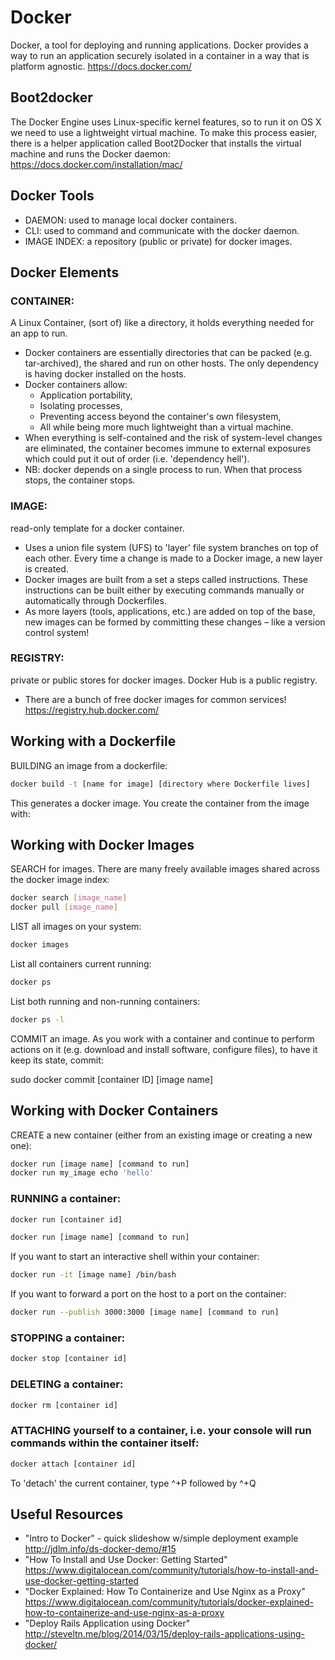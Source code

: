 # Docker

Docker, a tool for deploying and running applications. Docker provides a way to run an application securely isolated in a container in a way that is platform agnostic. https://docs.docker.com/


## Boot2docker

The Docker Engine uses Linux-specific kernel features, so to run it on OS X we need to use a lightweight virtual machine. To make this process easier, there is a helper application called Boot2Docker that installs the virtual machine and runs the Docker daemon: https://docs.docker.com/installation/mac/


## Docker Tools

* DAEMON: used to manage local docker containers.
* CLI: used to command and communicate with the docker daemon.
* IMAGE INDEX: a repository (public or private) for docker images.


## Docker Elements

### CONTAINER:

A Linux Container, (sort of) like a directory, it holds everything needed for an app to run.

  * Docker containers are essentially directories that can be packed (e.g. tar-archived), the shared and run on other hosts. The only dependency is having docker installed on the hosts.
  * Docker containers allow:
    * Application portability,
    * Isolating processes,
    * Preventing access beyond the container's own filesystem,
    * All while being more much lightweight than a virtual machine.
  * When everything is self-contained and the risk of system-level changes are eliminated, the container becomes immune to external exposures which could put it out of order (i.e. 'dependency hell').
  * NB: docker depends on a single process to run. When that process stops, the container stops.


### IMAGE:

read-only template for a docker container.

  * Uses a union file system (UFS) to 'layer' file system branches on top of each other. Every time a change is made to a Docker image, a new layer is created.
  * Docker images are built from a set a steps called instructions. These instructions can be built either by executing commands manually or automatically through Dockerfiles.
  * As more layers (tools, applications, etc.) are added on top of the base, new images can be formed by committing these changes – like a version control system!


### REGISTRY:

private or public stores for docker images. Docker Hub is a public registry.
  * There are a bunch of free docker images for common services! https://registry.hub.docker.com/


## Working with a Dockerfile

BUILDING an image from a dockerfile:

```bash
docker build -t [name for image] [directory where Dockerfile lives]
```

This generates a docker image. You create the container from the image with:


## Working with Docker Images

SEARCH for images. There are many freely available images shared across the docker image index:

```bash
docker search [image_name]
docker pull [image_name]
```

LIST all images on your system:

```bash
docker images
```

List all containers current running:

```bash
docker ps
```

List both running and non-running containers:

```bash
docker ps -l
```

COMMIT an image. As you work with a container and continue to perform actions on it (e.g. download and install software, configure files), to have it keep its state, commit:

sudo docker commit [container ID] [image name]


## Working with Docker Containers

CREATE a new container (either from an existing image or creating a new one):

```bash
docker run [image name] [command to run]
docker run my_image echo 'hello'
```

### RUNNING a container:

```bash
docker run [container id]
```

```bash
docker run [image name] [command to run]
```

If you want to start an interactive shell within your container:

```bash
docker run -it [image name] /bin/bash
```

If you want to forward a port on the host to a port on the container:

```bash
docker run --publish 3000:3000 [image name] [command to run]
```


### STOPPING a container:

```bash
docker stop [container id]
```

### DELETING a container:

```bash
docker rm [container id]
```

### ATTACHING yourself to a container, i.e. your console will run commands within the container itself:

```bash
docker attach [container id]
```

To 'detach' the current container, type ^+P followed by ^+Q


## Useful Resources

* "Intro to Docker" - quick slideshow w/simple deployment example
http://jdlm.info/ds-docker-demo/#15
* "How To Install and Use Docker: Getting Started"
https://www.digitalocean.com/community/tutorials/how-to-install-and-use-docker-getting-started
* "Docker Explained: How To Containerize and Use Nginx as a Proxy"
https://www.digitalocean.com/community/tutorials/docker-explained-how-to-containerize-and-use-nginx-as-a-proxy
* "Deploy Rails Application using Docker"
http://steveltn.me/blog/2014/03/15/deploy-rails-applications-using-docker/
